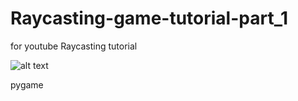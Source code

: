 # Raycasting-game-tutorial-part_1
for youtube Raycasting tutorial

![alt text](screenshots/ray_tracing_0.png "3d_scene")

pygame

